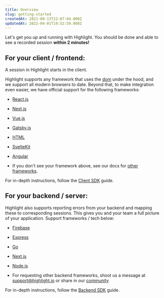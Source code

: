 ```yaml
---
title: Overview
slug: getting-started
createdAt: 2021-09-13T22:07:04.000Z
updatedAt: 2022-04-01T19:52:59.000Z
---
```


Let's get you up and running with Highlight. You should be done and able to see a recorded session **within 2 minutes!**
## For your client / frontend:

A session in Highlight starts in the client. 

Highlight supports any framework that uses the [dom](https://www.w3schools.com/js/js_htmldom.asp) under the hood, and we support all modern browsers to date. Beyond that, to make integration even easier, we have official support for the following frameworks:

-   [React.js](./client-sdk/reactjs.md)

-   [Next.js](./client-sdk/nextjs.md)

-   [Vue.js](./client-sdk/vuejs.md)

-   [Gatsby.js](./client-sdk/gatsbyjs.md)

-   [HTML](./client-sdk/html.md)

-   [SvelteKit](./client-sdk/sveltekit.md)

-   [Angular](./client-sdk/angular.md)

-   If you don't see your framework above, see our docs for [other frameworks](./client-sdk/other.md).

For in-depth instructions, follow the [Client SDK](./client-sdk/1_client-sdk-overview.md) guide.

## For your backend / server:

Highlight also supports reporting errors from your backend and mapping these to corresponding sessions. This gives you and your team a full picture of your application. Support frameworks / tech below:


-   [Firebase](./backend-sdk/firebase.md)

-   [Express](./backend-sdk/express.md)

-   [Go](./backend-sdk/go.md)

-   [Next.js](./backend-sdk/nextjs.md)

-   [Node.js](./backend-sdk/nodejs.md)

-   For requesting other backend frameworks, shoot us a message at [support@highlight.io](mailto:support@highlight.io) or share in our [community](https://discord.gg/yxaXEAqgwN)

For in-depth instructions, follow the [Backend SDK](./backend-sdk/backend-sdk-overview.md) guide.
